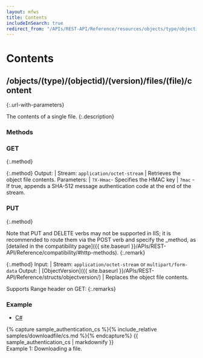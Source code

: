 ```yaml
---
layout: mfws
title: Contents
includeInSearch: true
redirect_from: "/APIs/REST-API/Reference/resources/objects/type/objectid/version/files/file/content.html"
---
```


# Contents

## /objects/(type)/(objectid)/(version)/files/(file)/content
{:.url-with-parameters}

The contents of a single file. 
{:.description}

### Methods

### GET
{:.method}

{:.method}
Output: | Stream: `application/octet-stream`
| Retrieves the object file contents. 
Parameters: | `?X-Hmac`- Specifies the HMAC key
| `?mac` - If true, appends a SHA-512 message authentication code at the end of the stream.

### PUT
{:.method}

Note that PUT and DELETE verbs may not be supported in IIS; it is recommended to route them via the POST verb and specify the _method, as [detailed in the compatibility page]({{ site.baseurl }}/APIs/REST-API/Reference/compatibility/#http-methods).
{:.remark}

{:.method}
Input: | Stream: `application/octet-stream` or `multipart/form-data`
Output: | [ObjectVersion]({{ site.baseurl }}/APIs/REST-API/Reference/structs/objectversion/)
| Replaces the object file contents. 

Supports Range header on GET: 
{:.remarks}

### Example

<div class="sample" id="example-1">
	<div class="sample-code">
		<ul>
			<li><a href="#example-1-code-cs">C#</a></li>
		</ul>
		<div id="example-1-code-cs">
			{% capture sample_authentication_cs %}{% include_relative samples/downloadfile/cs.md %}{% endcapture%}
			{{ sample_authentication_cs | markdownify }}
		</div>
	</div>
	<div class="caption">
		<span class="caption-label">Example 1:</span>
		Downloading a file. 
	</div>
</div>